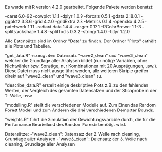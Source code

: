Es wurde mit R version 4.2.0 gearbeitet. 
Folgende Pakete werden benutzt:

-caret    6.0-92
-cowplot   1.1.1
-dplyr  1.0.9
-forcats  0.5.1
-gdata  2.18.0.1
-ggplot2  3.3.6
-grid   4.2.0
-gridExtra  2.3
-Metrics    0.1.4
-openxlsx   4.2.5
-patchwork  1.1.1
-radiant.data   1.4.4
-ranger   0.13.1
-RColorBrewer   1.1-3
-splitstackshape  1.4.8
-splitTools   0.3.2
-stringr  1.4.0
-tidyr   1.2.0

Alle Datensätze sind im Ordner "Data" zu finden. Der Ordner "Plots" enthält alle 
Plots und Tabellen.

"get_data.R" erzeugt den Datensatz "wave2_clean" und "wave3_clean" welcher
die Grundlage aller Analysen bildet (nur nötige Variablen, ohne Nichtwähler bzw. Sonstige,
nur Kombinationen mit 20 Ausprägungen, usw.). Diese Datei muss nicht ausgeführt
werden, alle weiteren Skripte greifen direkt auf "wave2_clean" und "wave3_clean" zu.

"describe_data.R" erstellt einige deskriptive Plots z.B. zu den fehlenden Werten,
der Vergleich des gesamten Datensatzen und der Stichprobe in der 2. Welle, usw.

"modelling.R" stellt die verschiedenen Modelle auf. Zum Einen das Random Forest Modell 
und zum Anderen die drei verschiedenen Dempster Bounds. 

"weights.R" führt die Simulation der Gewichtungsvariable durch, die für die Performance
Beurteilund des Random Forests benötigt wird.

Datensätze:
-"wave2_clean": Datensatz der 2. Welle nach cleaning, Grundlage aller Analysen
-"wave3_clean": Datensatz der 3. Welle nach cleaning, Grundlage aller Analysen

